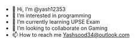 - 👋 Hi, I’m @yash12353
- 👀 I’m interested in programming
- 🌱 I’m currently learning UPSE Exam
- 💞️ I’m looking to collaborate on Gaming
- 📫 How to reach me Yashsood34@outlook.com

<!---
yash12353/yash12353 is a ✨ special ✨ repository because its `README.md` (this file) appears on your GitHub profile.
You can click the Preview link to take a look at your changes.
--->

